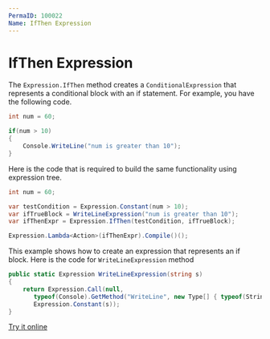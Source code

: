 ```yaml
---
PermaID: 100022
Name: IfThen Expression
---
```


# IfThen Expression

The `Expression.IfThen` method creates a `ConditionalExpression` that represents a conditional block with an if statement. For example, you have the following code.

```csharp
int num = 60;

if(num > 10)
{
    Console.WriteLine("num is greater than 10");
}
```

Here is the code that is required to build the same functionality using expression tree.

```csharp
int num = 60;

var testCondition = Expression.Constant(num > 10);
var ifTrueBlock = WriteLineExpression("num is greater than 10");
var ifThenExpr = Expression.IfThen(testCondition, ifTrueBlock);

Expression.Lambda<Action>(ifThenExpr).Compile()();
```

This example shows how to create an expression that represents an if block. Here is the code for `WriteLineExpression` method

```csharp
public static Expression WriteLineExpression(string s)
{
    return Expression.Call(null,
       typeof(Console).GetMethod("WriteLine", new Type[] { typeof(String) }),
       Expression.Constant(s));
}
``` 

[Try it online](https://dotnetfiddle.net/bHe6tK)